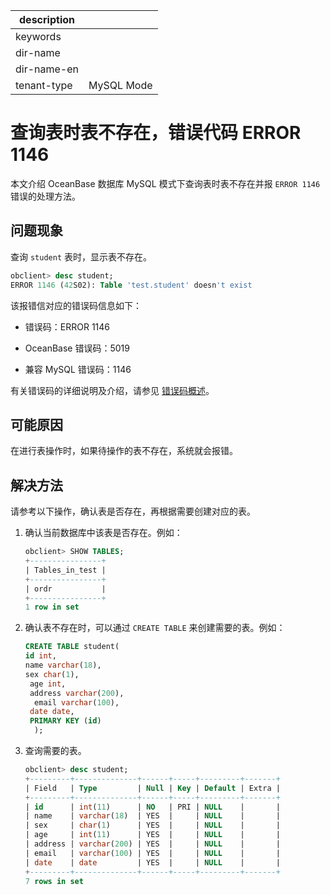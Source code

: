 |description||
|---|---|
|keywords||
|dir-name||
|dir-name-en||
|tenant-type|MySQL Mode|

# 查询表时表不存在，错误代码 ERROR 1146

本文介绍 OceanBase 数据库 MySQL 模式下查询表时表不存在并报 `ERROR 1146` 错误的处理方法。

## 问题现象

查询 `student` 表时，显示表不存在。

```sql
obclient> desc student;
ERROR 1146 (42S02): Table 'test.student' doesn't exist
```

该报错信对应的错误码信息如下：

* 错误码：ERROR 1146

* OceanBase 错误码：5019

* 兼容 MySQL 错误码：1146

有关错误码的详细说明及介绍，请参见 [错误码概述](../../../../700.reference/900.error-code/600.error-code-of-mysql-mode/100.use-error-information-of-mysql-mode.md)。

## 可能原因

在进行表操作时，如果待操作的表不存在，系统就会报错。

## 解决方法

请参考以下操作，确认表是否存在，再根据需要创建对应的表。

1. 确认当前数据库中该表是否存在。例如：

   ```sql
   obclient> SHOW TABLES;
   +----------------+
   | Tables_in_test |
   +----------------+
   | ordr           |
   +----------------+
   1 row in set
   ```

2. 确认表不存在时，可以通过 `CREATE TABLE` 来创建需要的表。例如：

   ```sql
   CREATE TABLE student(
   id int,
   name varchar(18),
   sex char(1),
    age int,
    address varchar(200),
     email varchar(100),
    date date,
    PRIMARY KEY (id)
     );
   ```

3. 查询需要的表。

   ```sql
   obclient> desc student;
   +---------+--------------+------+-----+---------+-------+
   | Field   | Type         | Null | Key | Default | Extra |
   +---------+--------------+------+-----+---------+-------+
   | id      | int(11)      | NO   | PRI | NULL    |       |
   | name    | varchar(18)  | YES  |     | NULL    |       |
   | sex     | char(1)      | YES  |     | NULL    |       |
   | age     | int(11)      | YES  |     | NULL    |       |
   | address | varchar(200) | YES  |     | NULL    |       |
   | email   | varchar(100) | YES  |     | NULL    |       |
   | date    | date         | YES  |     | NULL    |       |
   +---------+--------------+------+-----+---------+-------+
   7 rows in set
   ```
